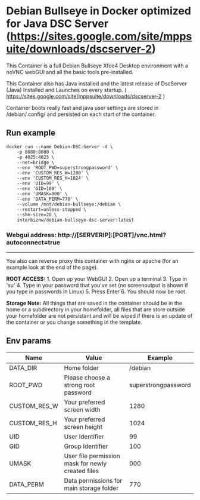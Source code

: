 # Debian Bullseye in Docker optimized for Java DSC Server  (https://sites.google.com/site/mppsuite/downloads/dscserver-2) 

This Container is a full Debian Bullseye Xfce4 Desktop environment with a noVNC webGUI and all the basic tools pre-installed.

This Container also has Java installed and the latest release of DscServer (Java) Installed and Launches on every startup. ( https://sites.google.com/site/mppsuite/downloads/dscserver-2 )

Container boots really fast and java user settings are stored in /debian/.config/ and persisted on each start of the container.


## Run example
```
docker run --name Debian-DSC-Server -d \
    -p 8080:8080 \
    -p 4025:4025 \
    --net=bridge \
    --env 'ROOT_PWD=superstrongpassword' \
    --env 'CUSTOM_RES_W=1280' \
    --env 'CUSTOM_RES_H=1024' \
	--env 'UID=99' \
	--env 'GID=100' \
    --env 'UMASK=000' \
    --env 'DATA_PERM=770' \
	--volume /mnt/debian-bullseye:/debian \
    --restart=unless-stopped \
    --shm-size=2G \
	interbiznw/debian-bullseye-dsc-server:latest
```

### Webgui address: http://[SERVERIP]:[PORT]/vnc.html?autoconnect=true


-------------------------------------------------------------------------------------------------------------------------------------


You also can reverse proxy this container with nginx or apache (for an example look at the end of the page).

**ROOT ACCESS:** 1. Open up your WebGUI 2. Open up a terminal 3. Type in 'su' 4. Type in your password that you've set (no screenoutput is shown if you type in passwords in Linux) 5. Press Enter 6. You should now be root.

**Storage Note:** All things that are saved in the container should be in the home or a subdirectory in your homefolder, all files that are store outside your homefolder are not persistant and will be wiped if there is an update of the container or you change something in the template.



## Env params
| Name | Value | Example |
| --- | --- | --- |
| DATA_DIR | Home folder | /debian |
| ROOT_PWD | Please choose a strong root password | superstrongpassword |
| CUSTOM_RES_W | Your preferred screen width | 1280 |
| CUSTOM_RES_H | Your preferred screen height | 1024 |
| UID | User Identifier | 99 |
| GID | Group Identifier | 100 |
| UMASK | User file permission mask for newly created files | 000 |
| DATA_PERM | Data permissions for main storage folder | 770 |


